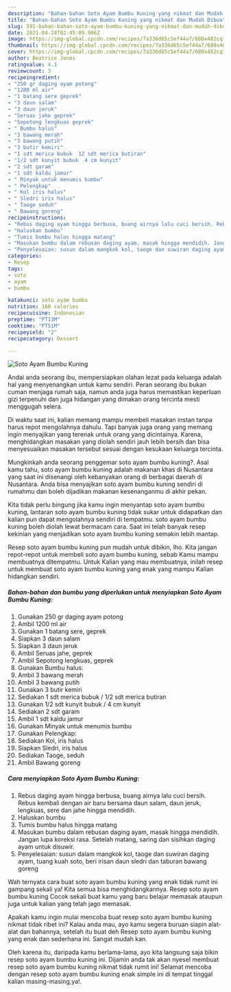 ```yaml
---
description: "Bahan-bahan Soto Ayam Bumbu Kuning yang nikmat dan Mudah Dibuat"
title: "Bahan-bahan Soto Ayam Bumbu Kuning yang nikmat dan Mudah Dibuat"
slug: 591-bahan-bahan-soto-ayam-bumbu-kuning-yang-nikmat-dan-mudah-dibuat
date: 2021-04-24T02:45:09.906Z
image: https://img-global.cpcdn.com/recipes/7a336d65c5ef44a7/680x482cq70/soto-ayam-bumbu-kuning-foto-resep-utama.jpg
thumbnail: https://img-global.cpcdn.com/recipes/7a336d65c5ef44a7/680x482cq70/soto-ayam-bumbu-kuning-foto-resep-utama.jpg
cover: https://img-global.cpcdn.com/recipes/7a336d65c5ef44a7/680x482cq70/soto-ayam-bumbu-kuning-foto-resep-utama.jpg
author: Beatrice Jones
ratingvalue: 4.1
reviewcount: 3
recipeingredient:
- "250 gr daging ayam potong"
- "1200 ml air"
- "1 batang sere geprek"
- "3 daun salam"
- "3 daun jeruk"
- "Seruas jahe geprek"
- "Sepotong lengkuas geprek"
- " Bumbu halus"
- "3 bawang merah"
- "3 bawang putih"
- "3 butir kemiri"
- "1 sdt merica bubuk  12 sdt merica butiran"
- "1/2 sdt kunyit bubuk  4 cm kunyit"
- "2 sdt garam"
- "1 sdt kaldu jamur"
- " Minyak untuk menumis bumbu"
- " Pelengkap"
- " Kol iris halus"
- " Sledri iris halus"
- " Taoge seduh"
- " Bawang goreng"
recipeinstructions:
- "Rebus daging ayam hingga berbusa, buang airnya lalu cuci bersih. Rebus kembali dengan air baru bersama daun salam, daun jeruk, lengkuas, sere dan jahe hingga mendidih."
- "Haluskan bumbu"
- "Tumis bumbu halus hingga matang"
- "Masukan bumbu dalam rebusan daging ayam, masak hingga mendidih. Jangan lupa koreksi rasa. Setelah matang, saring dan sisihkan daging ayam untuk disuwir."
- "Penyelesaian: susun dalam mangkok kol, taoge dan suwiran daging ayam, tuang kuah soto, beri irisan daun sledri dan taburan bawang goreng"
categories:
- Resep
tags:
- soto
- ayam
- bumbu

katakunci: soto ayam bumbu 
nutrition: 160 calories
recipecuisine: Indonesian
preptime: "PT13M"
cooktime: "PT51M"
recipeyield: "2"
recipecategory: Dessert

---
```



![Soto Ayam Bumbu Kuning](https://img-global.cpcdn.com/recipes/7a336d65c5ef44a7/680x482cq70/soto-ayam-bumbu-kuning-foto-resep-utama.jpg)

Andai anda seorang ibu, mempersiapkan olahan lezat pada keluarga adalah hal yang menyenangkan untuk kamu sendiri. Peran seorang ibu bukan cuman menjaga rumah saja, namun anda juga harus memastikan keperluan gizi terpenuhi dan juga hidangan yang dimakan orang tercinta mesti menggugah selera.

Di waktu  saat ini, kalian memang mampu membeli masakan instan tanpa harus repot mengolahnya dahulu. Tapi banyak juga orang yang memang ingin menyajikan yang terenak untuk orang yang dicintainya. Karena, menghidangkan masakan yang diolah sendiri jauh lebih bersih dan bisa menyesuaikan masakan tersebut sesuai dengan kesukaan keluarga tercinta. 



Mungkinkah anda seorang penggemar soto ayam bumbu kuning?. Asal kamu tahu, soto ayam bumbu kuning adalah makanan khas di Nusantara yang saat ini disenangi oleh kebanyakan orang di berbagai daerah di Nusantara. Anda bisa menyajikan soto ayam bumbu kuning sendiri di rumahmu dan boleh dijadikan makanan kesenanganmu di akhir pekan.

Kita tidak perlu bingung jika kamu ingin menyantap soto ayam bumbu kuning, lantaran soto ayam bumbu kuning tidak sukar untuk didapatkan dan kalian pun dapat mengolahnya sendiri di tempatmu. soto ayam bumbu kuning boleh diolah lewat bermacam cara. Saat ini telah banyak resep kekinian yang menjadikan soto ayam bumbu kuning semakin lebih mantap.

Resep soto ayam bumbu kuning pun mudah untuk dibikin, lho. Kita jangan repot-repot untuk membeli soto ayam bumbu kuning, sebab Kamu mampu membuatnya ditempatmu. Untuk Kalian yang mau membuatnya, inilah resep untuk membuat soto ayam bumbu kuning yang enak yang mampu Kalian hidangkan sendiri.

<!--inarticleads1-->

##### Bahan-bahan dan bumbu yang diperlukan untuk menyiapkan Soto Ayam Bumbu Kuning:

1. Gunakan 250 gr daging ayam potong
1. Ambil 1200 ml air
1. Gunakan 1 batang sere, geprek
1. Siapkan 3 daun salam
1. Siapkan 3 daun jeruk
1. Ambil Seruas jahe, geprek
1. Ambil Sepotong lengkuas, geprek
1. Gunakan  Bumbu halus:
1. Ambil 3 bawang merah
1. Ambil 3 bawang putih
1. Gunakan 3 butir kemiri
1. Sediakan 1 sdt merica bubuk / 1/2 sdt merica butiran
1. Gunakan 1/2 sdt kunyit bubuk / 4 cm kunyit
1. Sediakan 2 sdt garam
1. Ambil 1 sdt kaldu jamur
1. Gunakan  Minyak untuk menumis bumbu
1. Gunakan  Pelengkap:
1. Sediakan  Kol, iris halus
1. Siapkan  Sledri, iris halus
1. Sediakan  Taoge, seduh
1. Ambil  Bawang goreng




<!--inarticleads2-->

##### Cara menyiapkan Soto Ayam Bumbu Kuning:

1. Rebus daging ayam hingga berbusa, buang airnya lalu cuci bersih. Rebus kembali dengan air baru bersama daun salam, daun jeruk, lengkuas, sere dan jahe hingga mendidih.
1. Haluskan bumbu
1. Tumis bumbu halus hingga matang
1. Masukan bumbu dalam rebusan daging ayam, masak hingga mendidih. Jangan lupa koreksi rasa. Setelah matang, saring dan sisihkan daging ayam untuk disuwir.
1. Penyelesaian: susun dalam mangkok kol, taoge dan suwiran daging ayam, tuang kuah soto, beri irisan daun sledri dan taburan bawang goreng




Wah ternyata cara buat soto ayam bumbu kuning yang enak tidak rumit ini gampang sekali ya! Kita semua bisa menghidangkannya. Resep soto ayam bumbu kuning Cocok sekali buat kamu yang baru belajar memasak ataupun juga untuk kalian yang telah jago memasak.

Apakah kamu ingin mulai mencoba buat resep soto ayam bumbu kuning nikmat tidak ribet ini? Kalau anda mau, ayo kamu segera buruan siapin alat-alat dan bahannya, setelah itu buat deh Resep soto ayam bumbu kuning yang enak dan sederhana ini. Sangat mudah kan. 

Oleh karena itu, daripada kamu berlama-lama, ayo kita langsung saja bikin resep soto ayam bumbu kuning ini. Dijamin anda tak akan nyesel membuat resep soto ayam bumbu kuning nikmat tidak rumit ini! Selamat mencoba dengan resep soto ayam bumbu kuning enak simple ini di tempat tinggal kalian masing-masing,ya!.

